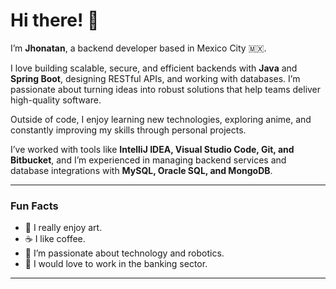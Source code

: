 # Hi there! 👋

I’m **Jhonatan**, a backend developer based in Mexico City 🇲🇽.  

I love building scalable, secure, and efficient backends with **Java** and **Spring Boot**, designing RESTful APIs, and working with databases. I’m passionate about turning ideas into robust solutions that help teams deliver high-quality software.  

Outside of code, I enjoy learning new technologies, exploring anime, and constantly improving my skills through personal projects.  

I’ve worked with tools like **IntelliJ IDEA, Visual Studio Code, Git, and Bitbucket**, and I’m experienced in managing backend services and database integrations with **MySQL, Oracle SQL, and MongoDB**.  

---

### Fun Facts
- 🎨 I really enjoy art.  
- ☕ I like coffee.  
- 🤖 I’m passionate about technology and robotics.  
- 🏦 I would love to work in the banking sector.  

---

